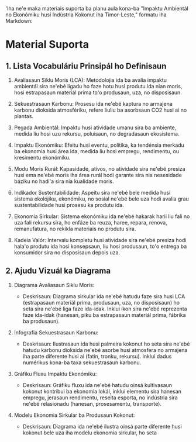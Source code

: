 'Iha ne'e maka materiais suporta ba planu aula kona-ba "Impaktu Ambientál no Ekonómiku husi Indústria Kokonut iha Timor-Leste," formatu iha Markdown:

# Material Suporta

## 1. Lista Vocabuláriu Prinsipál ho Definisaun

1. Avaliasaun Siklu Moris (LCA): Metodolojia ida ba avalia impaktu ambientál sira ne'ebé ligadu ho faze hotu husi produtu ida nian moris, hosi estrapasaun materiál prima to'o produsaun, uza, no disposisaun.

2. Sekuestrasaun Karbonu: Prosesu ida ne'ebé kaptura no armajena karbonu dioksida atmosfériku, refere liuliu ba asorbsaun CO2 husi ai no plantas.

3. Pegada Ambientál: Impaktu husi atividade umanu sira ba ambiente, medida liu hosi uzu rekursu, poluisaun, no degradasaun ekosistema.

4. Impaktu Ekonómiku: Efeitu husi eventu, polítika, ka tendénsia merkadu ba ekonomia husi área ida, medida liu hosi empregu, rendimentu, ou kresimentu ekonómiku.

5. Modu Moris Rurál: Kapasidade, ativos, no atividade sira ne'ebé presiza husi ema ne'ebé moris iha área rurál hodi garante sira nia nesesidade báziku no hadi'a sira nia kualidade moris.

6. Indikador Sustentabilidade: Aspeitu sira ne'ebé bele medida husi sistema ekolójiku, ekonómiku, no sosial ne'ebé bele uza hodi avalia grau sustentabilidade husi prosesu ka produtu ida.

7. Ekonomia Sirkular: Sistema ekonómiku ida ne'ebé hakarak harii liu fali no uza fali rekursu sira, ho enfáze ba reuza, haree, repara, renova, remanufatura, no rekikla materiais no produtu sira.

8. Kadeia Valór: Intervalu kompletu husi atividade sira ne'ebé presiza hodi hala'o produtu ida hosi konsepsaun, liu hosi produsaun, to'o entrega ba konsumidor sira no disposisaun depois uza.

## 2. Ajudu Vizuál ka Diagrama

1. Diagrama Avaliasaun Siklu Moris:
   - Deskrisaun: Diagrama sirkular ida ne'ebé hatudu faze sira husi LCA (estrapasaun materiál prima, produsaun, uza, no disposisaun) ho seta sira ne'ebé liga faze ida-idak. Inklui íkon sira ne'ebé reprezenta faze ida-idak (hanesan, piku ba estrapasaun materiál prima, fábrika ba produsaun).

2. Infografia Sekuestrasaun Karbonu:
   - Deskrisaun: Ilustrasaun ida husi palmeira kokonut ho seta sira ne'ebé hatudu karbonu dioksida ne'ebé asorbe husi atmosfera no armajena iha parte diferente husi ai (fatin, tronku, rekursu). Inklui dadus numérikus kona-ba taxa sekuestrasaun karbonu.

3. Gráfiku Fluxu Impaktu Ekonómiku:
   - Deskrisaun: Gráfiku fluxu ida ne'ebé hatudu oinsá kultivasaun kokonut kontribui ba ekonomia lokál, inklui elementu sira hanesan empregu, jerasaun rendimentu, reseita esporta, no indústria sira ne'ebé relasionadu (hanesan, prosesamentu, transporte).

4. Modelu Ekonomia Sirkular ba Produsaun Kokonut:
   - Deskrisaun: Diagrama ida ne'ebé ilustra oinsá parte diferente husi kokonut bele uza iha modelu ekonomia sirkular, ho seta